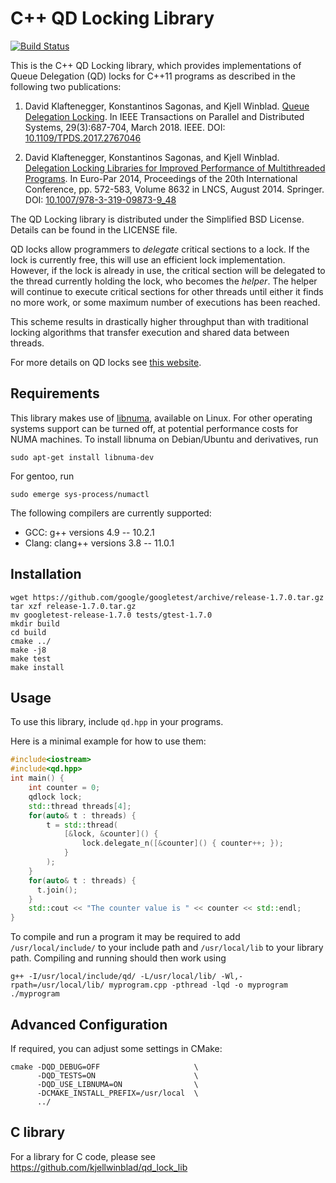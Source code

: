 C++ QD Locking Library
======================
[![Build Status](https://github.com/davidklaftenegger/qd_library/workflows/CI/badge.svg)](https://github.com/davidklaftenegger/qd_library/actions)

This is the C++ QD Locking library, which provides implementations of Queue Delegation
(QD) locks for C++11 programs as described in the following two publications:

 1. David Klaftenegger, Konstantinos Sagonas, and Kjell Winblad.
    [Queue Delegation Locking](https://ieeexplore.ieee.org/document/8093701).
    In IEEE Transactions on Parallel and Distributed Systems, 29(3):687-704,
    March 2018. IEEE.
    DOI: [10.1109/TPDS.2017.2767046](https://doi.org/10.1109/TPDS.2017.2767046)

 2. David Klaftenegger, Konstantinos Sagonas, and Kjell Winblad.
    [Delegation Locking Libraries for Improved Performance of Multithreaded
     Programs](https://link.springer.com/chapter/10.1007/978-3-319-09873-9_48).
    In Euro-Par 2014, Proceedings of the 20th International Conference,
    pp. 572-583, Volume 8632 in LNCS, August 2014. Springer.
    DOI: [10.1007/978-3-319-09873-9_48](https://doi.org/10.1007/978-3-319-09873-9_48)

The QD Locking library is distributed under the Simplified BSD License.
Details can be found in the LICENSE file.

QD locks allow programmers to *delegate* critical sections to a lock. If the
lock is currently free, this will use an efficient lock implementation.
However, if the lock is already in use, the critical section will be delegated
to the thread currently holding the lock, who becomes the *helper*. The helper
will continue to execute critical sections for other threads until either it
finds no more work, or some maximum number of executions has been reached.

This scheme results in drastically higher throughput than with traditional
locking algorithms that transfer execution and shared data between threads.

For more details on QD locks see [this website](https://www.it.uu.se/research/group/languages/software/qd_lock_lib).

Requirements
------------

This library makes use of [libnuma](https://man7.org/linux/man-pages/man3/numa.3.html), available on Linux.
For other operating systems support can be turned off, at potential performance costs for NUMA machines.
To install libnuma on Debian/Ubuntu and derivatives, run
```
sudo apt-get install libnuma-dev
```
For gentoo, run
```
sudo emerge sys-process/numactl
```

The following compilers are currently supported:
 * GCC: g++ versions 4.9 -- 10.2.1
 * Clang: clang++ versions 3.8 -- 11.0.1

Installation
------------

```
wget https://github.com/google/googletest/archive/release-1.7.0.tar.gz
tar xzf release-1.7.0.tar.gz
mv googletest-release-1.7.0 tests/gtest-1.7.0
mkdir build
cd build
cmake ../
make -j8
make test
make install
```

Usage
-----

To use this library, include `qd.hpp` in your programs.

Here is a minimal example for how to use them:

```c++
#include<iostream>
#include<qd.hpp>
int main() {
	int counter = 0;
	qdlock lock;
	std::thread threads[4];
	for(auto& t : threads) {
		t = std::thread(
			[&lock, &counter]() {
				lock.delegate_n([&counter]() { counter++; });
			}
		);
	}
	for(auto& t : threads) {
	  t.join();
	}
	std::cout << "The counter value is " << counter << std::endl;
}
```

To compile and run a program it may be required to add `/usr/local/include/` to your include path and `/usr/local/lib` to your library path.
Compiling and running should then work using
```
g++ -I/usr/local/include/qd/ -L/usr/local/lib/ -Wl,-rpath=/usr/local/lib/ myprogram.cpp -pthread -lqd -o myprogram
./myprogram
```

Advanced Configuration
----------------------

If required, you can adjust some settings in CMake:
```
cmake -DQD_DEBUG=OFF                     \
      -DQD_TESTS=ON                      \
      -DQD_USE_LIBNUMA=ON                \
      -DCMAKE_INSTALL_PREFIX=/usr/local  \
      ../
```

C library
---------

For a library for C code, please see https://github.com/kjellwinblad/qd_lock_lib
